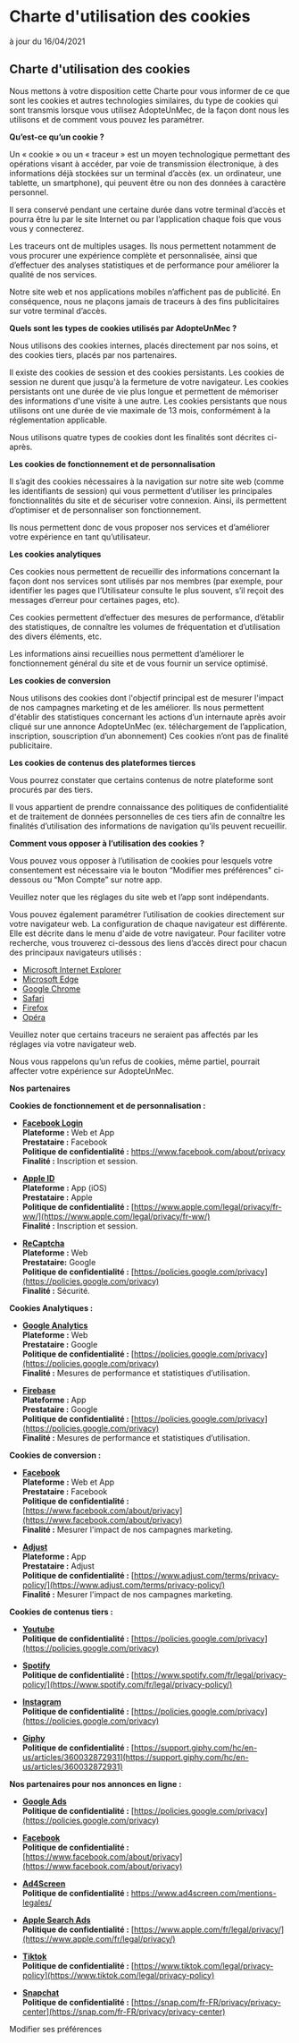 Charte d'utilisation des cookies
================================

à jour du 16/04/2021

Charte d'utilisation des cookies
--------------------------------

Nous mettons à votre disposition cette Charte pour vous informer de ce que sont les cookies et autres technologies similaires, du type de cookies qui sont transmis lorsque vous utilisez AdopteUnMec, de la façon dont nous les utilisons et de comment vous pouvez les paramétrer.

**Qu’est-ce qu’un cookie ?**

Un « cookie » ou un « traceur » est un moyen technologique permettant des opérations visant à accéder, par voie de transmission électronique, à des informations déjà stockées sur un terminal d’accès (ex. un ordinateur, une tablette, un smartphone), qui peuvent être ou non des données à caractère personnel.

Il sera conservé pendant une certaine durée dans votre terminal d’accès et pourra être lu par le site Internet ou par l’application chaque fois que vous vous y connecterez.

Les traceurs ont de multiples usages. Ils nous permettent notamment de vous procurer une expérience complète et personnalisée, ainsi que d’effectuer des analyses statistiques et de performance pour améliorer la qualité de nos services.

Notre site web et nos applications mobiles n’affichent pas de publicité. En conséquence, nous ne plaçons jamais de traceurs à des fins publicitaires sur votre terminal d’accès.

**Quels sont les types de cookies utilisés par AdopteUnMec ?**

Nous utilisons des cookies internes, placés directement par nos soins, et des cookies tiers, placés par nos partenaires.

Il existe des cookies de session et des cookies persistants. Les cookies de session ne durent que jusqu'à la fermeture de votre navigateur. Les cookies persistants ont une durée de vie plus longue et permettent de mémoriser des informations d'une visite à une autre. Les cookies persistants que nous utilisons ont une durée de vie maximale de 13 mois, conformément à la réglementation applicable.

Nous utilisons quatre types de cookies dont les finalités sont décrites ci-après.

**Les cookies de fonctionnement et de personnalisation**

Il s’agit des cookies nécessaires à la navigation sur notre site web (comme les identifiants de session) qui vous permettent d’utiliser les principales fonctionnalités du site et de sécuriser votre connexion. Ainsi, ils permettent d’optimiser et de personnaliser son fonctionnement.

Ils nous permettent donc de vous proposer nos services et d’améliorer votre expérience en tant qu’utilisateur.

**Les cookies analytiques**

Ces cookies nous permettent de recueillir des informations concernant la façon dont nos services sont utilisés par nos membres (par exemple, pour identifier les pages que l’Utilisateur consulte le plus souvent, s’il reçoit des messages d’erreur pour certaines pages, etc).

Ces cookies permettent d’effectuer des mesures de performance, d’établir des statistiques, de connaître les volumes de fréquentation et d’utilisation des divers éléments, etc.

Les informations ainsi recueillies nous permettent d’améliorer le fonctionnement général du site et de vous fournir un service optimisé.

**Les cookies de conversion**

Nous utilisons des cookies dont l'objectif principal est de mesurer l'impact de nos campagnes marketing et de les améliorer. Ils nous permettent d'établir des statistiques concernant les actions d’un internaute après avoir cliqué sur une annonce AdopteUnMec (ex. téléchargement de l’application, inscription, souscription d’un abonnement) Ces cookies n’ont pas de finalité publicitaire.

**Les cookies de contenus des plateformes tierces**

Vous pourrez constater que certains contenus de notre plateforme sont procurés par des tiers.

Il vous appartient de prendre connaissance des politiques de confidentialité et de traitement de données personnelles de ces tiers afin de connaître les finalités d’utilisation des informations de navigation qu’ils peuvent recueillir.

**Comment vous opposer à l’utilisation des cookies ?**

Vous pouvez vous opposer à l’utilisation de cookies pour lesquels votre consentement est nécessaire via le bouton “Modifier mes préférences" ci-dessous ou “Mon Compte” sur notre app.

Veuillez noter que les réglages du site web et l’app sont indépendants.

Vous pouvez également paramétrer l’utilisation de cookies directement sur votre navigateur web. La configuration de chaque navigateur est différente. Elle est décrite dans le menu d'aide de votre navigateur. Pour faciliter votre recherche, vous trouverez ci-dessous des liens d’accès direct pour chacun des principaux navigateurs utilisés :

* [Microsoft Internet Explorer](https://windows.microsoft.com/fr-fr/windows-vista/block-or-allow-cookies)
* [Microsoft Edge](https://privacy.microsoft.com/fr-fr/windows-10-microsoft-edge-and-privacy)
* [Google Chrome](https://support.google.com/chrome/answer/95647?hl=fr&hlrm=en)
* [Safari](https://support.apple.com/kb/PH19214?locale=fr_FR&viewlocale=fr_FR)
* [Firefox](https://support.mozilla.org/fr/kb/activer-desactiver-cookies-preferences#w_comment-modifier-les-paramaetres-des-cookiesa)
* [Opéra](http://help.opera.com/Windows/10.20/fr/cookies.html)

Veuillez noter que certains traceurs ne seraient pas affectés par les réglages via votre navigateur web.

Nous vous rappelons qu’un refus de cookies, même partiel, pourrait affecter votre expérience sur AdopteUnMec.

**Nos partenaires**

**Cookies de fonctionnement et de personnalisation :**

* **[Facebook Login](https://developers.facebook.com/docs/facebook-login/)**  
    **Plateforme :** Web et App  
    **Prestataire :** Facebook  
    **Politique de confidentialité :** https://www.facebook.com/about/privacy  
    **Finalité :** Inscription et session.
  
* **[Apple ID](https://support.apple.com/fr-fr/HT210318)**  
    **Plateforme :** App (iOS)  
    **Prestataire :** Apple  
    **Politique de confidentialité :** [https://www.apple.com/legal/privacy/fr-ww/](https://www.apple.com/legal/privacy/fr-ww/)  
    **Finalité :** Inscription et session.
  
* **[ReCaptcha](https://www.google.com/recaptcha/about/)**  
    **Plateforme :** Web  
    **Prestataire:** Google  
    **Politique de confidentialité :** [https://policies.google.com/privacy](https://policies.google.com/privacy)  
    **Finalité :** Sécurité.

**Cookies Analytiques :**

* **[Google Analytics](https://marketingplatform.google.com/about/analytics/)**  
    **Plateforme :** Web  
    **Prestataire :** Google  
    **Politique de confidentialité :** [https://policies.google.com/privacy](https://policies.google.com/privacy)  
    **Finalité :** Mesures de performance et statistiques d’utilisation.
  
* **[Firebase](https://firebase.google.com/)**  
    **Plateforme :** App  
    **Prestataire :** Google  
    **Politique de confidentialité :** [https://policies.google.com/privacy](https://policies.google.com/privacy)  
    **Finalité :** Mesures de performance et statistiques d’utilisation.

**Cookies de conversion :**

* **[Facebook](https://facebook.com/)**  
    **Plateforme :** Web et App  
    **Prestataire :** Facebook  
    **Politique de confidentialité :** [https://www.facebook.com/about/privacy](https://www.facebook.com/about/privacy)  
    **Finalité :** Mesurer l'impact de nos campagnes marketing.
  
* **[Adjust](https://adjust.com/)**  
    **Plateforme :** App  
    **Prestataire :** Adjust  
    **Politique de confidentialité :** [https://www.adjust.com/terms/privacy-policy/](https://www.adjust.com/terms/privacy-policy/)  
    **Finalité :** Mesurer l'impact de nos campagnes marketing.

**Cookies de contenus tiers :**

* **[Youtube](https://www.youtube.com/)**  
    **Politique de confidentialité :** [https://policies.google.com/privacy](https://policies.google.com/privacy)
  
* **[Spotify](https://www.spotify.com/)**  
    **Politique de confidentialité :** [https://www.spotify.com/fr/legal/privacy-policy/](https://www.spotify.com/fr/legal/privacy-policy/)
  
* **[Instagram](https://www.instagram.com/)**  
    **Politique de confidentialité :** [https://policies.google.com/privacy](https://policies.google.com/privacy)
  
* **[Giphy](https://www.giphy.com/)**  
    **Politique de confidentialité :** [https://support.giphy.com/hc/en-us/articles/360032872931](https://support.giphy.com/hc/en-us/articles/360032872931)

**Nos partenaires pour nos annonces en ligne :**

* **[Google Ads](https://ads.google.com/)**  
    **Politique de confidentialité :** [https://policies.google.com/privacy](https://policies.google.com/privacy)
  
* **[Facebook](https://facebook.com/)**  
    **Politique de confidentialité :** [https://www.facebook.com/about/privacy](https://www.facebook.com/about/privacy)
  
* **[Ad4Screen](https://www.ad4screen.com/)**  
    **Politique de confidentialité :** https://www.ad4screen.com/mentions-legales/
  
* **[Apple Search Ads](https://searchads.apple.com/fr/)**  
    **Politique de confidentialité :** [https://www.apple.com/fr/legal/privacy/](https://www.apple.com/fr/legal/privacy/)
  
* **[Tiktok](https://www.tiktok.com/)**  
    **Politique de confidentialité :** [https://www.tiktok.com/legal/privacy-policy](https://www.tiktok.com/legal/privacy-policy)
  
* **[Snapchat](https://snap.com//)**  
    **Politique de confidentialité :** [https://snap.com/fr-FR/privacy/privacy-center](https://snap.com/fr-FR/privacy/privacy-center)

Modifier ses préférences